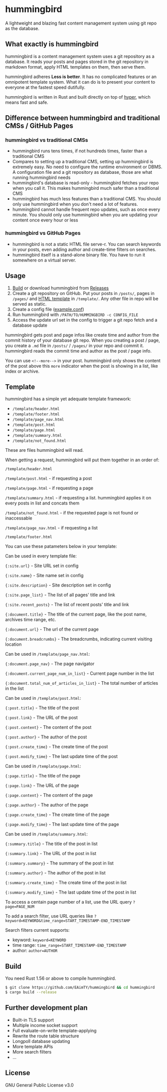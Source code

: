 # hummingbird

A lightweight and blazing fast content management system using git repo as the database.

## What exactly is hummingbird

hummingbird is a content management system uses a git repository as a database. It reads your posts and pages stored in the git repository in markdown format, apply HTML templates on them, then serve them.

hummingbird adheres **Less is better**. It has no complicated features or an omnipotent template system. What it can do is to present your content to everyone at the fastest speed dutifully.

hummingbird is written in Rust and built directly on top of [hyper](https://github.com/hyperium/hyper), which means fast and safe.

## Difference between hummingbird and traditional CMSs / GitHub Pages

### hummingbird vs traditional CMSs

- hummingbird runs tens times, if not hundreds times, faster than a traditional CMS
- Compares to setting up a traditional CMS, setting up hummingbird is extremely easy. No need to configure the runtime environment or DBMS. A configuration file and a git repository as database, those are what running hummingbird needs
- hummingbird's database is read-only - hummingbird fetches your repo when you call it. This makes hummingbird much safer than a traditional CMS
- hummingbird has much less features than a traditional CMS. You should only use hummingbird when you don't need a lot of features.
- hummingbird cannot handle frequent repo updates, such as once every minute. You should only use hummingbird when you are updating your content once every hour or less

### hummingbird vs GitHub Pages
- hummingbird is not a static HTML file serve-r. You can search keywords in your posts, even adding author and create-time filters on searches.
- hummingbird itself is a stand-alone binary file. You have to run it somewhere on a virtual server.

## Usage

1. [Build](#Build) or download hummingbird from [Releases](https://github.com/EAimTY/hummingbird/releases/latest)
2. Create a git repository on GitHub. Put your posts in `/posts/`, pages in `/pages/` and [HTML template](#Template) in `/template/`. Any other file in repo will be served as static.
3. Create a config file ([example.conf](https://github.com/EAimTY/hummingbird/blob/master/hummingbird.conf))
4. Run hummingbird with `/PATH/TO/HUMMINGBIRD -c CONFIG_FILE`
5. Access the update url set in the config to trigger a git repo fetch and a database update

hummingbird gets post and page infos like create time and author from the commit history of your database git repo. When you creating a post / page, you create a `.md` file in `/posts/` / `/pages/` in your repo and commit it. hummingbird reads the commit time and author as the post / page info.

You can use `<!--more-->` in your post. hummingbird only shows the content of the post above this `more` indicator when the post is showing in a list, like index or archive.

## Template

hummingbird has a simple yet adequate template framework:

- `/template/header.html`
- `/template/footer.html`
- `/template/page_nav.html`
- `/template/post.html`
- `/template/page.html`
- `/template/summary.html`
- `/template/not_found.html`

These are files hummingbird will read.

When getting a request, hummingbird will put them together in an order of:

`/template/header.html`

`/template/post.html` - if requesting a post

`/template/page.html` - if requesting a page

`/template/summary.html` - if requesting a list. hummingbird applies it on every posts in list and concats them

`/template/not_found.html` - if the requested page is not found or inaccessable

`/template/page_nav.html` - if requesting a list

`/template/footer.html`

You can use these patameters below in your template:


Can be used in every template file:

`{:site.url}` - Site URL set in config

`{:site.name}` - Site name set in config

`{:site.description}` - Site description set in config

`{:site.page_list}` - The list of all pages' title and link

`{:site.recent_posts}` - The list of recent posts' title and link

`{:document.title}` - The title of the current page, like the post name, archives time range, etc.

`{:document.url}` - The url of the current page

`{:document.breadcrumbs}` - The breadcrumbs, indicating current visiting location


Can be used in `/template/page_nav.html`:

`{:document.page_nav}` - The page navigator

`{:document.current_page_num_in_list}` - Current page number in the list

`{:document.total_num_of_articles_in_list}` - The total number of articles in the list


Can be used in `/template/post.html`:

`{:post.title}` - The title of the post

`{:post.link}` - The URL of the post

`{:post.content}` - The content of the post

`{:post.author}` - The author of the post

`{:post.create_time}` - The create time of the post

`{:post.modify_time}` - The last update time of the post


Can be used in `/template/page.html`:

`{:page.title}` - The title of the page

`{:page.link}` - The URL of the page

`{:page.content}` - The content of the page

`{:page.author}` - The author of the page

`{:page.create_time}` - The create time of the page

`{:page.modify_time}` - The last update time of the page


Can be used in `/template/summary.html`:

`{:summary.title}` - The title of the post in list

`{:summary.link}` - The URL of the post in list

`{:summary.summary}` - The summary of the post in list

`{:summary.author}` - The author of the post in list

`{:summary.create_time}` - The create time of the post in list

`{:summary.modify_time}` - The last update time of the post in list

To access a centain page number of a list, use the URL query `?page=PAGE_NUM`

To add a search filter, use URL queries like `?keyword=KEYWORD&time_range=START_TIMESTAMP-END_TIMESTAMP`

Search filters current supports:

- keyword: `keyword=KEYWORD`
- time range: `time_range=START_TIMESTAMP-END_TIMESTAMP`
- author: `author=AUTHOR`

## Build

You need Rust 1.56 or above to compile hummingbird.

```bash
$ git clone https://github.com/EAimTY/hummingbird && cd hummingbird
$ cargo build --release
```

## Further development plan

- Built-in TLS support
- Multiple income socket support
- Full evaluate-on-write template-applying
- Rewrite the route table structure
- Longpoll database updating
- More template APIs
- More search filters
- ...

## License

GNU General Public License v3.0
